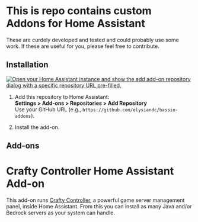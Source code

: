 # This is repo contains custom Addons for Home Assistant
These are curdely developed and tested and could probably use some work. If these are useful for you, please feel free to contribute.


## Installation

[![Open your Home Assistant instance and show the add add-on repository dialog with a specific repository URL pre-filled.](https://my.home-assistant.io/badges/supervisor_add_addon_repository.svg)](https://my.home-assistant.io/redirect/supervisor_add_addon_repository/?repository_url=https%3A%2F%2Fgithub.com%2Felysiandc%2Fhassio-addons)

1. Add this repository to Home Assistant:  
   **Settings > Add-ons > Repositories > Add Repository**  
   Use your GitHub URL (e.g., `https://github.com/elysiandc/hassio-addons`).

2. Install the add-on.



## Add-ons

# Crafty Controller Home Assistant Add-on

This add-on runs [Crafty Controller](https://craftycontrol.com), a powerful game server management panel, inside Home Assistant. From this you can install as many Java and/or Bedrock servers as your system can handle.